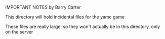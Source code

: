 IMPORTANT NOTES by Barry Carter

This directory will hold incidental files for the yamc game

These files are really large, so they won't actually be in this
directory, only on the server


